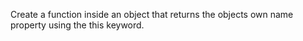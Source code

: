 Create a function inside an object that returns the objects own name property using the this keyword.